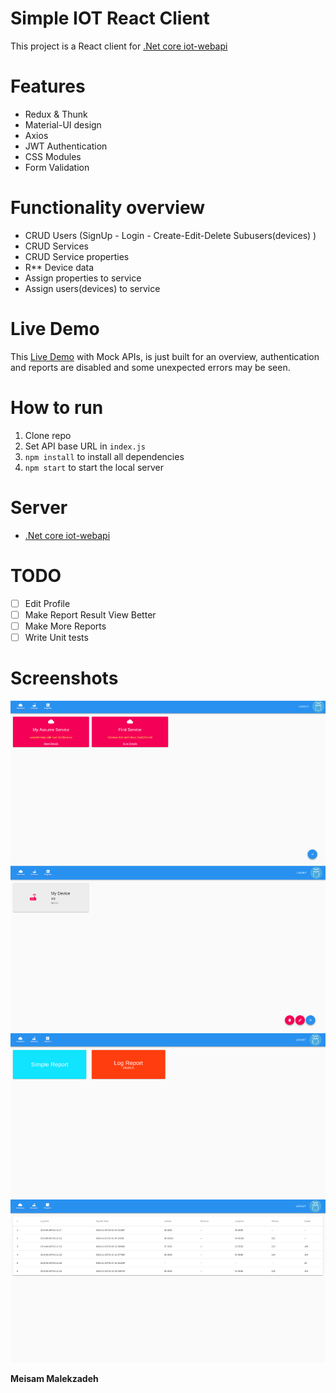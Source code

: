# Simple IOT React Client 

This project is a React client for [.Net core iot-webapi](https://github.com/MyBitBird/iot_webapi) 

# Features
* Redux & Thunk
* Material-UI design
* Axios
* JWT Authentication
* CSS Modules
* Form Validation

# Functionality overview
* CRUD Users (SignUp - Login - Create-Edit-Delete Subusers(devices) )
* CRUD Services
* CRUD Service properties
* R** Device data 
* Assign properties to service
* Assign users(devices) to service

# Live Demo
This [Live Demo](https://mybitbird.github.io/iot-react-client/) with Mock APIs, is just built for an overview, authentication and reports are disabled and some unexpected errors may be seen.

# How to run
1. Clone repo
2. Set API base URL in  `index.js`
3. `npm install` to install all dependencies
4. `npm start` to start the local server

# Server
* [.Net core iot-webapi](https://github.com/MyBitBird/iot_webapi) 


# TODO
- [ ] Edit Profile
- [ ] Make Report Result View Better
- [ ] Make More Reports 
- [ ] Write Unit tests

# Screenshots
![Services](/screenshots/services.png?raw=true)
![Devices](/screenshots/devices.png?raw=true)
![Reports](/screenshots/reports.png?raw=true)
![Report](/screenshots/report.png?raw=true)

**Meisam Malekzadeh**
